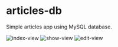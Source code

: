 # articles-db
Simple articles app using MySQL database.

<img src="https://drive.google.com/uc?export=view&id=1cvYnGTB1jdm6py_YK9cy8Wfy2ZpYMcVj" alt="index-view" style="max-height: 400px">
<img src="https://drive.google.com/uc?export=view&id=13bONYDCDNkgApaqfKmHupUFI5FJAPT-j" alt="show-view" style="max-height: 400px">
<img src="https://drive.google.com/uc?export=view&id=1AuykXCI8W2VGIWNkO8Wb87IQ8oe3jShC" alt="edit-view" style="max-height: 400px">
